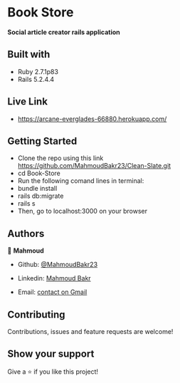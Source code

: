 # Book Store
 
**Social article creator rails application**

## Built with

* Ruby 2.7.1p83
* Rails 5.2.4.4

## Live Link

* https://arcane-everglades-66880.herokuapp.com/

## Getting Started
* Clone the repo using this link https://github.com/MahmoudBakr23/Clean-Slate.git
* cd Book-Store
* Run the following comand lines in terminal:
* bundle install
* rails db:migrate
* rails s
* Then, go to localhost:3000 on your browser

## Authors

👤 **Mahmoud**

- Github: [@MahmoudBakr23](https://github.com/MahmoudBakr23)

- Linkedin: [Mahmoud Bakr](https://www.linkedin.com/in/m-bakr/)

- Email: [contact on Gmail](mbakr6821@gmail.com)

##    Contributing

Contributions, issues and feature requests are welcome!

## Show your support

Give a ⭐️ if you like this project!

